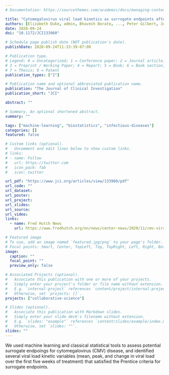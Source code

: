 ```yaml
---
# Documentation: https://sourcethemes.com/academic/docs/managing-content/

title: "Cytomegalovirus viral load kinetics as surrogate endpoints after allogeneic transplantation"
authors: [Elizabeth Duke, admin, Bhavesh Borate, ..., Peter Gilbert, Joshua Schiffer, Michael Boeckh]
date: 2020-09-24
doi: "10.1172/JCI133960"

# Schedule page publish date (NOT publication's date).
publishDate: 2020-09-24T11:33:39-07:00

# Publication type.
# Legend: 0 = Uncategorized; 1 = Conference paper; 2 = Journal article;
# 3 = Preprint / Working Paper; 4 = Report; 5 = Book; 6 = Book section;
# 7 = Thesis; 8 = Patent
publication_types: ["2"]

# Publication name and optional abbreviated publication name.
publication: "The Journal of Clinical Investigation"
publication_short: "JCI"

abstract: ""

# Summary. An optional shortened abstract.
summary: ""

tags: ["machine-learning", "biostatistics", "infectious-diseases"]
categories: []
featured: false

# Custom links (optional).
#   Uncomment and edit lines below to show custom links.
# links:
# - name: Follow
#   url: https://twitter.com
#   icon_pack: fab
#   icon: twitter

url_pdf: "https://www.jci.org/articles/view/133960/pdf"
url_code: ""
url_dataset:
url_poster:
url_project:
url_slides:
url_source:
url_video:
links:
  - name: Fred Hutch News
    url: https://www.fredhutch.org/en/news/center-news/2020/11/cmv-viral-load-antivirals.html

# Featured image
# To use, add an image named `featured.jpg/png` to your page's folder.
# Focal points: Smart, Center, TopLeft, Top, TopRight, Left, Right, BottomLeft, Bottom, BottomRight.
image:
  caption: ""
  focal_point: ""
  preview_only: false

# Associated Projects (optional).
#   Associate this publication with one or more of your projects.
#   Simply enter your project's folder or file name without extension.
#   E.g. `internal-project` references `content/project/internal-project/index.md`.
#   Otherwise, set `projects: []`.
projects: ["collaborative-science"]

# Slides (optional).
#   Associate this publication with Markdown slides.
#   Simply enter your slide deck's filename without extension.
#   E.g. `slides: "example"` references `content/slides/example/index.md`.
#   Otherwise, set `slides: ""`.
slides: ""
---
```


We used machine learning and classical statistical tools to assess potential surrogate endpoings for cytomegalovirus (CMV) disease, and identified several viral load kinetic variables (mean, peak, and change in viral load over the first five weeks of treatment) that satisfied the Prentice criteria for surrogate endpoints.
